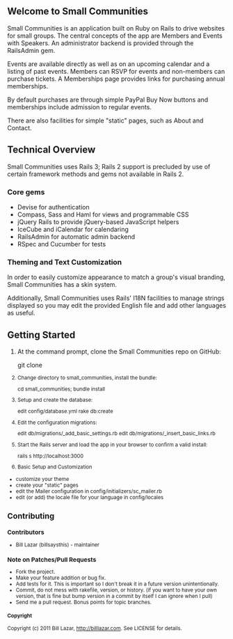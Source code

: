 ## Welcome to Small Communities

Small Communities is an application built on Ruby on Rails to drive websites 
for small groups. The central concepts of the app are Members and Events with 
Speakers. An administrator backend is provided through the RailsAdmin gem.

Events are available directly as well as on an upcoming calendar and a listing 
of past events. Members can RSVP for events and non-members can purchase 
tickets. A Memberships page provides links for purchasing annual memberships.

By default purchases are through simple PayPal Buy Now buttons and memberships 
include admission to regular events.

There are also facilities for simple "static" pages, such as About and Contact.

## Technical Overview

Small Communities uses Rails 3; Rails 2 support is precluded by use of certain 
framework methods and gems not available in Rails 2.

### Core gems

* Devise for authentication
* Compass, Sass and Haml for views and programmable CSS
* jQuery Rails to provide jQuery-based JavaScript helpers
* IceCube and iCalendar for calendaring
* RailsAdmin for automatic admin backend
* RSpec and Cucumber for tests

### Theming and Text Customization

In order to easily customize appearance to match a group's visual branding, 
Small Communities has a skin system.

Additionally, Small Communities uses Rails' I18N facilities to manage strings 
displayed so you may edit the provided English file and add other languages as 
useful.

## Getting Started

1. At the command prompt, clone the Small Communities repo on GitHub:

      git clone <Small Communities URL>

2. Change directory to small_communities, install the bundle:

      cd small_communities; bundle install

3. Setup and create the database:

      edit config/database.yml
      rake db:create

4. Edit the configuration migrations:

      edit db/migrations/<timestamp>_add_basic_settings.rb
      edit db/migrations/<timestamp>_insert_basic_links.rb

5. Start the Rails server and load the app in your browser to confirm a valid install:

      rails s
      http://localhost:3000

5. Basic Setup and Customization

* customize your theme
* create your "static" pages
* edit the Mailer configuration in config/initializers/sc_mailer.rb
* edit (or add) the locale file for your language in config/locales

## Contributing

### Contributors

- Bill Lazar (billsaysthis) - maintainer


### Note on Patches/Pull Requests
 
* Fork the project.
* Make your feature addition or bug fix.
* Add tests for it. This is important so I don't break it in a
  future version unintentionally.
* Commit, do not mess with rakefile, version, or history.
  (if you want to have your own version, that is fine but bump version in a commit by itself I can ignore when I pull)
* Send me a pull request. Bonus points for topic branches.

#### Copyright

Copyright (c) 2011 Bill Lazar, http://billlazar.com. See LICENSE for details.